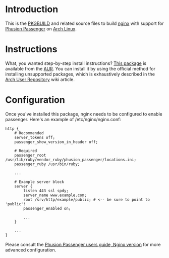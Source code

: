 # Introduction

This is the [PKGBUILD](https://wiki.archlinux.org/index.php/PKGBUILD) and
related source files to build [nginx](http://nginx.org/) with support for
[Phusion Passenger](https://www.phusionpassenger.com/) on
[Arch Linux](https://www.archlinux.org).

# Instructions

What, you wanted step-by-step install instructions?
[This package](https://aur.archlinux.org/packages/nginx-passenger/) is available from
the [AUR](https://aur.archlinux.org/). You can install it by using the official
method for installing unsupported packages, which is exhaustively described in
the [Arch User Repository](https://wiki.archlinux.org/index.php/Arch_User_Repository) wiki
article.

# Configuration

Once you've installed this package, nginx needs to be configured to enable passenger.
Here's an example of /etc/nginx/nginx.conf:

    http {
        # Recommended
        server_tokens off;
        passenger_show_version_in_header off;

        # Required
        passenger_root /usr/lib/ruby/vendor_ruby/phusion_passenger/locations.ini;
        passenger_ruby /usr/bin/ruby;

        ...

        # Example server block
        server {
            listen 443 ssl spdy;
            server_name www.example.com;
            root /srv/http/example/public; # <-- be sure to point to 'public'!
            passenger_enabled on;

            ...
        }

        ...
    }

Please consult the [Phusion Passenger users guide, Nginx version](https://www.phusionpassenger.com/documentation/Users%20guide%20Nginx.html) for more advanced configuration.
